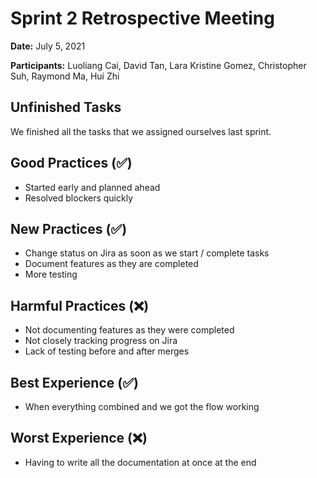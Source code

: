 # Sprint 2 Retrospective Meeting
**Date:** July 5, 2021

**Participants:** Luoliang Cai, David Tan, Lara Kristine Gomez, Christopher Suh, Raymond Ma, Hui Zhi

## Unfinished Tasks
We finished all the tasks that we assigned ourselves last sprint.

## Good Practices (✅)
* Started early and planned ahead
* Resolved blockers quickly 

## New Practices (✅)
* Change status on Jira as soon as we start / complete tasks
* Document features as they are completed
* More testing

## Harmful Practices (❌)
* Not documenting features as they were completed 
* Not closely tracking progress on Jira
* Lack of testing before and after merges

## Best Experience (✅)
* When everything combined and we got the flow working

## Worst Experience (❌)
* Having to write all the documentation at once at the end 
